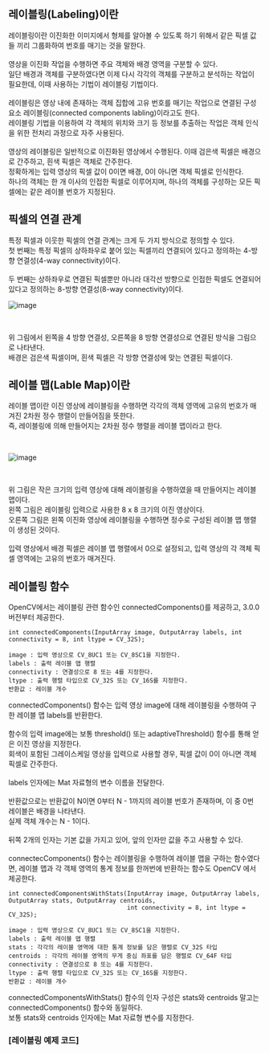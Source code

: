 ## 레이블링(Labeling)이란
레이블링이란 이진화한 이미지에서 형체를 알아볼 수 있도록 하기 위해서 같은 픽셀 값들 끼리 그룹화하여 번호를 매기는 것을 말한다.
<br>
<br>
영상을 이진화 작업을 수행하면 주요 객체와 배경 영역을 구분할 수 있다.
<br>
일단 배경과 객체를 구분하였다면 이제 다시 각각의 객체를 구분하고 분석하는 작업이 필요한데, 이때 사용하는 기법이 레이블링 기법이다.
<br>
<br>
레이블링은 영상 내에 존재하는 객체 집합에 고유 번호를 매기는 작업으로 연결된 구성 요소 레이블링(connected components labling)이라고도 한다.
<br>
레이블링 기법을 이용하여 각 객체의 위치와 크기 등 정보를 추출하는 작업은 객체 인식을 위한 전처리 과정으로 자주 사용된다.
<br>
<br>
영상의 레이블링은 일반적으로 이진화된 영상에서 수행된다. 이때 검은색 픽셀은 배경으로 간주하고, 흰색 픽셀은 객체로 간주한다.
<br>
정확하게는 입력 영상의 픽셀 값이 0이면 배경, 0이 아니면 객체 픽셀로 인식한다.
<br>
하나의 객체는 한 개 이사의 인접한 픽셀로 이루어지며, 하나의 객체를 구성하는 모든 픽셀에는 같은 레이블 번호가 지정된다.

## 픽셀의 연결 관계
특정 픽셀과 이웃한 픽셀의 연결 관계는 크게 두 가지 방식으로 정의할 수 있다.
<br>
첫 번째는 특정 픽셀의 상하좌우로 붙어 있는 픽셀끼리 연결되어 있다고 정의하는 4-방향 연결성(4-way connectivity)이다.
<br>
<br>
두 번째는 상하좌우로 연결된 픽셀뿐만 아니라 대각선 방향으로 인접한 픽셀도 연결되어 있다고 정의하는 8-방향 연결성(8-way connectivity)이다.
<br>

![image](https://user-images.githubusercontent.com/87363461/203915779-ab091029-371d-4974-80e6-6601956fb55c.png)

<br>

위 그림에서 왼쪽을 4 방향 연결성, 오른쪽을 8 방향 연결성으로 연결된 방식을 그림으로 나타낸다.
<br>
배경은 검은색 픽셀이며, 흰색 픽셀은 각 방향 연결성에 맞는 연결된 픽셀이다.

## 레이블 맵(Lable Map)이란
레이블 맵이란 이진 영상에 레이블링을 수행하면 각각의 객체 영역에 고유의 번호가 매겨진 2차원 정수 행렬이 만들어짐을 뜻한다.
<br>
즉, 레이블링에 의해 만들어지는 2차원 정수 행렬을 레이블 맵이라고 한다.

<br>

![image](https://user-images.githubusercontent.com/87363461/203915856-262c09a1-c021-40f0-a888-e7f8fd120e50.png)

<br>

위 그림은 작은 크기의 입력 영상에 대해 레이블링을 수행하였을 때 만들어지는 레이블 맵이다.
<br>
왼쪽 그림은 레이블링 입력으로 사용한 8 x 8 크기의 이진 영상이다.
<br>
오른쪽 그림은 왼쪽 이진화 영상에 레이블링을 수행하면 정수로 구성된 레이블 맵 행렬이 생성된 것이다.
<br>
<br>
입력 영상에서 배경 픽셀은 레이블 맵 행렬에서 0으로 설정되고, 입력 영상의 각 객체 픽셀 영역에는 고유의 번호가 매겨진다.

## 레이블링 함수
OpenCV에서는 레이블링 관련 함수인 connectedComponents()를 제공하고, 3.0.0 버전부터 제공한다.

```
int connectedComponents(InputArray image, OutputArray labels, int connectivity = 8, int ltype = CV_32S);

image : 입력 영상으로 CV_8UC1 또는 CV_8SC1을 지정한다.
labels : 출력 레이블 맵 행렬
connectivity : 연결성으로 8 또는 4를 지정한다.
ltype : 출력 행렬 타입으로 CV_32S 또는 CV_16S를 지정한다.
반환값 : 레이블 개수
```

connectedComponents() 함수는 입력 영상 image에 대해 레이블링을 수행하여 구한 레이블 맵 labels를 반환한다.
<br>
<br>
함수의 입력 image에는 보통 threshold() 또는 adaptiveThreshold() 함수를 통해 얻은 이진 영상을 지정한다.
<br>
회색이 포함된 그레이스케일 영상을 입력으로 사용할 경우, 픽셀 값이 0이 아니면 객체 픽셀로 간주한다.
<br>
<br>
labels 인자에는 Mat 자료형의 변수 이름을 전달한다.
<br>
<br>
반환값으로는 반환값이 N이면 0부터 N - 1까지의 레이블 번호가 존재하며, 이 중 0번 레이블은 배경을 나타낸다.
<br>
실제 객체 개수는 N - 1이다.
<br>
<br>
뒤쪽 2개의 인자는 기본 값을 가지고 있어, 앞의 인자만 값을 주고 사용할 수 있다.
<br>
<br>
connectecComponents() 함수는 레이블링을 수행하여 레이블 맵을 구하는 함수였다면, 레이블 맵과 각 객체 영역의 통계 정보를 한꺼번에 반환하는 함수도 OpenCV 에서 제공한다.

```
int connectedComponentsWithStats(InputArray image, OutputArray labels, OutputArray stats, OutputArray centroids,
                                 int connectivity = 8, int ltype = CV_32S);

image : 입력 영상으로 CV_8UC1 또는 CV_8SC1을 지정한다.
labels : 출력 레이블 맵 행렬
stats : 각각의 레이블 영역에 대한 통계 정보를 담은 행렬로 CV_32S 타입
centroids : 각각의 레이블 영역의 무게 중심 좌표를 담은 행렬로 CV_64F 타입
connectivity : 연결성으로 8 또는 4를 지정한다.
ltype : 출력 행렬 타입으로 CV_32S 또는 CV_16S를 지정한다.
반환값 : 레이블 개수
```
connectedComponentsWithStats() 함수의 인자 구성은 stats와 centroids 말고는 connectedComponents() 함수와 동일하다.
<br>
보통 stats와 centroids 인자에는 Mat 자료형 변수를 지정한다.

### [레이블링 예제 코드]
